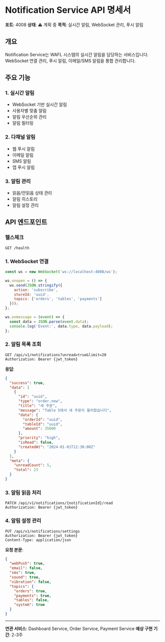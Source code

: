 # Notification Service API 명세서

**포트**: 4008
**상태**: ⚠️ 계획 중
**목적**: 실시간 알림, WebSocket 관리, 푸시 알림

## 개요

Notification Service는 WAFL 시스템의 실시간 알림을 담당하는 서비스입니다. WebSocket 연결 관리, 푸시 알림, 이메일/SMS 알림을 통합 관리합니다.

## 주요 기능

### 1. 실시간 알림
- WebSocket 기반 실시간 알림
- 사용자별 맞춤 알림
- 알림 우선순위 관리
- 알림 필터링

### 2. 다채널 알림
- 웹 푸시 알림
- 이메일 알림
- SMS 알림
- 앱 푸시 알림

### 3. 알림 관리
- 읽음/안읽음 상태 관리
- 알림 히스토리
- 알림 설정 관리

## API 엔드포인트

### 헬스체크
```http
GET /health
```

### 1. WebSocket 연결
```javascript
const ws = new WebSocket('ws://localhost:4008/ws');

ws.onopen = () => {
  ws.send(JSON.stringify({
    action: 'subscribe',
    storeId: 'uuid',
    topics: ['orders', 'tables', 'payments']
  }));
};

ws.onmessage = (event) => {
  const data = JSON.parse(event.data);
  console.log('Event:', data.type, data.payload);
};
```

### 2. 알림 목록 조회
```http
GET /api/v1/notifications?unread=true&limit=20
Authorization: Bearer {jwt_token}
```

**응답**:
```json
{
  "success": true,
  "data": [
    {
      "id": "uuid",
      "type": "order.new",
      "title": "새 주문",
      "message": "Table 5에서 새 주문이 들어왔습니다",
      "data": {
        "orderId": "uuid",
        "tableId": "uuid",
        "amount": 35000
      },
      "priority": "high",
      "isRead": false,
      "createdAt": "2024-01-01T12:30:00Z"
    }
  ],
  "meta": {
    "unreadCount": 5,
    "total": 23
  }
}
```

### 3. 알림 읽음 처리
```http
PATCH /api/v1/notifications/{notificationId}/read
Authorization: Bearer {jwt_token}
```

### 4. 알림 설정 관리
```http
PUT /api/v1/notifications/settings
Authorization: Bearer {jwt_token}
Content-Type: application/json
```

**요청 본문**:
```json
{
  "webPush": true,
  "email": false,
  "sms": true,
  "sound": true,
  "vibration": false,
  "topics": {
    "orders": true,
    "payments": true,
    "tables": false,
    "system": true
  }
}
```

---

**연관 서비스**: Dashboard Service, Order Service, Payment Service
**예상 구현 기간**: 2-3주
